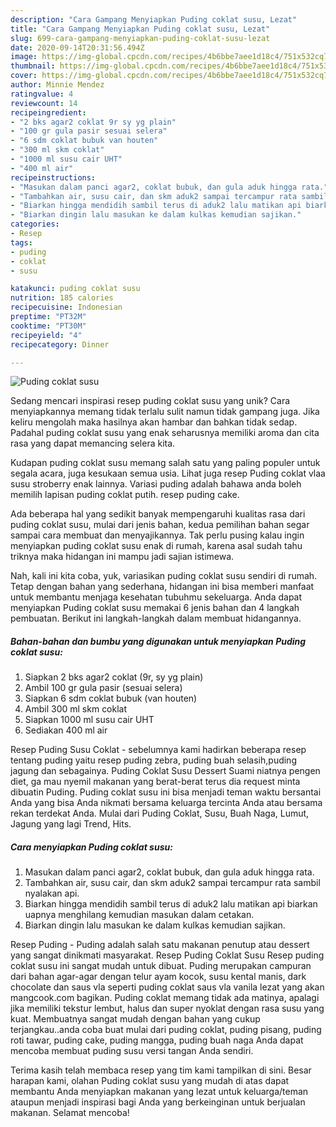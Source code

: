 ```yaml
---
description: "Cara Gampang Menyiapkan Puding coklat susu, Lezat"
title: "Cara Gampang Menyiapkan Puding coklat susu, Lezat"
slug: 699-cara-gampang-menyiapkan-puding-coklat-susu-lezat
date: 2020-09-14T20:31:56.494Z
image: https://img-global.cpcdn.com/recipes/4b6bbe7aee1d18c4/751x532cq70/puding-coklat-susu-foto-resep-utama.jpg
thumbnail: https://img-global.cpcdn.com/recipes/4b6bbe7aee1d18c4/751x532cq70/puding-coklat-susu-foto-resep-utama.jpg
cover: https://img-global.cpcdn.com/recipes/4b6bbe7aee1d18c4/751x532cq70/puding-coklat-susu-foto-resep-utama.jpg
author: Minnie Mendez
ratingvalue: 4
reviewcount: 14
recipeingredient:
- "2 bks agar2 coklat 9r sy yg plain"
- "100 gr gula pasir sesuai selera"
- "6 sdm coklat bubuk van houten"
- "300 ml skm coklat"
- "1000 ml susu cair UHT"
- "400 ml air"
recipeinstructions:
- "Masukan dalam panci agar2, coklat bubuk, dan gula aduk hingga rata."
- "Tambahkan air, susu cair, dan skm aduk2 sampai tercampur rata sambil nyalakan api."
- "Biarkan hingga mendidih sambil terus di aduk2 lalu matikan api biarkan uapnya menghilang kemudian masukan dalam cetakan."
- "Biarkan dingin lalu masukan ke dalam kulkas kemudian sajikan."
categories:
- Resep
tags:
- puding
- coklat
- susu

katakunci: puding coklat susu 
nutrition: 185 calories
recipecuisine: Indonesian
preptime: "PT32M"
cooktime: "PT30M"
recipeyield: "4"
recipecategory: Dinner

---
```



![Puding coklat susu](https://img-global.cpcdn.com/recipes/4b6bbe7aee1d18c4/751x532cq70/puding-coklat-susu-foto-resep-utama.jpg)

Sedang mencari inspirasi resep puding coklat susu yang unik? Cara menyiapkannya memang tidak terlalu sulit namun tidak gampang juga. Jika keliru mengolah maka hasilnya akan hambar dan bahkan tidak sedap. Padahal puding coklat susu yang enak seharusnya memiliki aroma dan cita rasa yang dapat memancing selera kita.

Kudapan puding coklat susu memang salah satu yang paling populer untuk segala acara, juga kesukaan semua usia. Lihat juga resep Puding coklat vlaa susu stroberry enak lainnya. Variasi puding adalah bahawa anda boleh memilih lapisan puding coklat putih. resep puding cake.

Ada beberapa hal yang sedikit banyak mempengaruhi kualitas rasa dari puding coklat susu, mulai dari jenis bahan, kedua pemilihan bahan segar sampai cara membuat dan menyajikannya. Tak perlu pusing kalau ingin menyiapkan puding coklat susu enak di rumah, karena asal sudah tahu triknya maka hidangan ini mampu jadi sajian istimewa.


Nah, kali ini kita coba, yuk, variasikan puding coklat susu sendiri di rumah. Tetap dengan bahan yang sederhana, hidangan ini bisa memberi manfaat untuk membantu menjaga kesehatan tubuhmu sekeluarga. Anda dapat menyiapkan Puding coklat susu memakai 6 jenis bahan dan 4 langkah pembuatan. Berikut ini langkah-langkah dalam membuat hidangannya.

<!--inarticleads1-->

##### Bahan-bahan dan bumbu yang digunakan untuk menyiapkan Puding coklat susu:

1. Siapkan 2 bks agar2 coklat (9r, sy yg plain)
1. Ambil 100 gr gula pasir (sesuai selera)
1. Siapkan 6 sdm coklat bubuk (van houten)
1. Ambil 300 ml skm coklat
1. Siapkan 1000 ml susu cair UHT
1. Sediakan 400 ml air


Resep Puding Susu Coklat - sebelumnya kami hadirkan beberapa resep tentang puding yaitu resep puding zebra, puding buah selasih,puding jagung dan sebagainya. Puding Coklat Susu Dessert Suami niatnya pengen diet, ga mau nyemil makanan yang berat-berat terus dia request minta dibuatin Puding. Puding coklat susu ini bisa menjadi teman waktu bersantai Anda yang bisa Anda nikmati bersama keluarga tercinta Anda atau bersama rekan terdekat Anda. Mulai dari Puding Coklat, Susu, Buah Naga, Lumut, Jagung yang lagi Trend, Hits. 

<!--inarticleads2-->

##### Cara menyiapkan Puding coklat susu:

1. Masukan dalam panci agar2, coklat bubuk, dan gula aduk hingga rata.
1. Tambahkan air, susu cair, dan skm aduk2 sampai tercampur rata sambil nyalakan api.
1. Biarkan hingga mendidih sambil terus di aduk2 lalu matikan api biarkan uapnya menghilang kemudian masukan dalam cetakan.
1. Biarkan dingin lalu masukan ke dalam kulkas kemudian sajikan.


Resep Puding - Puding adalah salah satu makanan penutup atau dessert yang sangat dinikmati masyarakat. Resep Puding Coklat Susu Resep puding coklat susu ini sangat mudah untuk dibuat. Puding merupakan campuran dari bahan agar-agar dengan telur ayam kocok, susu kental manis, dark chocolate dan saus vla seperti puding coklat saus vla vanila lezat yang akan mangcook.com bagikan. Puding coklat memang tidak ada matinya, apalagi jika memiliki tekstur lembut, halus dan super nyoklat dengan rasa susu yang kuat. Membuatnya sangat mudah dengan bahan yang cukup terjangkau..anda coba buat mulai dari puding coklat, puding pisang, puding roti tawar, puding cake, puding mangga, puding buah naga Anda dapat mencoba membuat puding susu versi tangan Anda sendiri. 

Terima kasih telah membaca resep yang tim kami tampilkan di sini. Besar harapan kami, olahan Puding coklat susu yang mudah di atas dapat membantu Anda menyiapkan makanan yang lezat untuk keluarga/teman ataupun menjadi inspirasi bagi Anda yang berkeinginan untuk berjualan makanan. Selamat mencoba!
